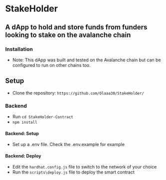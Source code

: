 # StakeHolder

## A dApp to hold and store funds from funders looking to stake on the avalanche chain


### Installation
* Note: This dApp was built and tested on the Avalanche chain but can be configured to run on other chains too.

## Setup
* Clone the repository:
```https://github.com/Olaaa30/StakeHolder/```

### Backend
* Run ```cd StakeHolder-Contract```
* `npm install`

#### Backend: Setup
* Set up a .env file. Check the .env.example for example 

#### Backend: Deploy
* Edit the `hardhat.config.js` file to switch to the network of your choice
* Run the `scripts\deploy.js` file to deploy the smart contract
